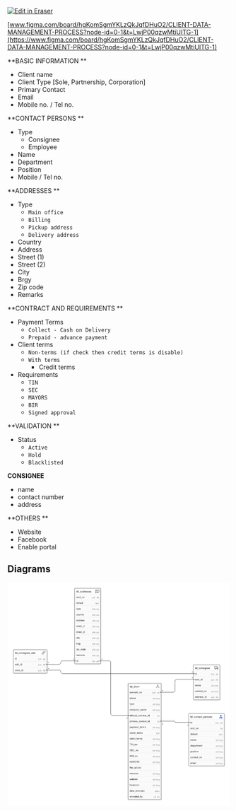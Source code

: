 <p><a target="_blank" href="https://app.eraser.io/workspace/UBo8FJwbJ6GkqIkayFCN" id="edit-in-eraser-github-link"><img alt="Edit in Eraser" src="https://firebasestorage.googleapis.com/v0/b/second-petal-295822.appspot.com/o/images%2Fgithub%2FOpen%20in%20Eraser.svg?alt=media&amp;token=968381c8-a7e7-472a-8ed6-4a6626da5501"></a></p>

 [﻿www.figma.com/board/hgKomSgmYKLzQkJqfDHuO2/CLIENT-DATA-MANAGEMENT-PROCESS?node-id=0-1&t=LwjP00qzwMtiUITG-1](https://www.figma.com/board/hgKomSgmYKLzQkJqfDHuO2/CLIENT-DATA-MANAGEMENT-PROCESS?node-id=0-1&t=LwjP00qzwMtiUITG-1) 



**BASIC INFORMATION **

- Client name
- Client Type [Sole, Partnership, Corporation]
- Primary Contact
- Email
- Mobile no. / Tel no.


**CONTACT PERSONS **

- Type
    - Consignee
    - Employee
- Name
- Department
- Position
- Mobile / Tel no.


**ADDRESSES **

- Type 
    - `Main office` 
    - `Billing` 
    - `Pickup address ` 
    - `Delivery address` 
- Country
- Address
- Street (1)
- Street (2)
- City
- Brgy
- Zip code
- Remarks

**CONTRACT AND REQUIREMENTS **

- Payment Terms
    - `Collect - Cash on Delivery` 
    - `Prepaid - advance payment` 
- Client terms
    - `Non-terms (if check then credit terms is disable)` 
    - `With terms` 
        - Credit terms
- Requirements
    - `TIN` 
    - `SEC` 
    - `MAYORS` 
    - `BIR` 
    - `Signed approval` 

**VALIDATION **

- Status
    - `Active` 
    - `Hold` 
    - `Blacklisted` 


**CONSIGNEE**

- name
- contact number
- address


**OTHERS **

- Website
- Facebook
- Enable portal



<!-- eraser-additional-content -->
## Diagrams
<!-- eraser-additional-files -->
<a href="/CLIENT’S DATA MANAGEMENT-entity-relationship-1.eraserdiagram" data-element-id="rhNZuuNxTKbYKYkQRwHQM"><img src="/.eraser/UBo8FJwbJ6GkqIkayFCN___sKkFHJpiYsXPcATzOBluVMUS1rx2___---diagram----298d8d532dba762600a33372522dc8bd.png" alt="" data-element-id="rhNZuuNxTKbYKYkQRwHQM" /></a>
<!-- end-eraser-additional-files -->
<!-- end-eraser-additional-content -->
<!--- Eraser file: https://app.eraser.io/workspace/UBo8FJwbJ6GkqIkayFCN --->